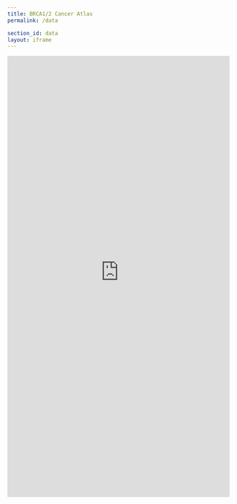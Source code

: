 ```yaml
---
title: BRCA1/2 Cancer Atlas
permalink: /data

section_id: data
layout: iframe
---
```


<iframe id="" class="" src="https://portal-git-develop-gf-dcc-service.vercel.app/explore?contentOnly" style="position: relative; width: 100%; height: 1000px; border: none;"></iframe>
